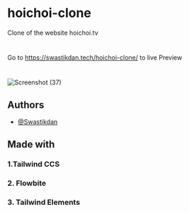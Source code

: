 # hoichoi-clone
Clone of the website hoichoi.tv 
#
Go to https://swastikdan.tech/hoichoi-clone/ to live Preview 
#
![Screenshot (37)](https://user-images.githubusercontent.com/57379785/190240546-345281f8-ce3d-41dd-981e-eeb150032a37.png)
## Authors

- [@Swastikdan](https://github.com/Swastikdan)

## Made with 
### 1.Tailwind CCS 

### 2. Flowbite 

### 3. Tailwind Elements
